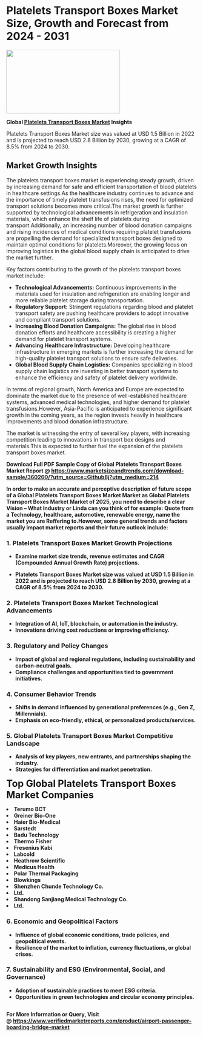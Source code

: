 <H1>Platelets Transport Boxes Market Size, Growth and Forecast from 2024 - 2031</H1><img class="aligncenter size-medium wp-image-584254" src="https://thirdeyenews.in/wp-content/uploads/2024/09/Global-Market-Research-300x168.jpeg" alt="" width="300" height="168" /><p><strong>Global&nbsp;<a href="https://www.marketsizeandtrends.com/download-sample/360260/?utm_source=Github8j?utm_medium=214">Platelets Transport Boxes Market</a> Insights</strong></p><p>Platelets Transport Boxes Market size was valued at USD 1.5 Billion in 2022 and is projected to reach USD 2.8 Billion by 2030, growing at a CAGR of 8.5% from 2024 to 2030.</p><p><h2>Market Growth Insights</h2> <p>The platelets transport boxes market is experiencing steady growth, driven by increasing demand for safe and efficient transportation of blood platelets in healthcare settings.As the healthcare industry continues to advance and the importance of timely platelet transfusions rises, the need for optimized transport solutions becomes more critical.The market growth is further supported by technological advancements in refrigeration and insulation materials, which enhance the shelf life of platelets during transport.Additionally, an increasing number of blood donation campaigns and rising incidences of medical conditions requiring platelet transfusions are propelling the demand for specialized transport boxes designed to maintain optimal conditions for platelets.Moreover, the growing focus on improving logistics in the global blood supply chain is anticipated to drive the market further.<strong></strong> </p> <p>Key factors contributing to the growth of the platelets transport boxes market include:</p> <ul> <li><strong>Technological Advancements:</strong> Continuous improvements in the materials used for insulation and refrigeration are enabling longer and more reliable platelet storage during transportation.</li> <li><strong>Regulatory Support:</strong> Stringent regulations regarding blood and platelet transport safety are pushing healthcare providers to adopt innovative and compliant transport solutions.</li> <li><strong>Increasing Blood Donation Campaigns:</strong> The global rise in blood donation efforts and healthcare accessibility is creating a higher demand for platelet transport systems.</li> <li><strong>Advancing Healthcare Infrastructure:</strong> Developing healthcare infrastructure in emerging markets is further increasing the demand for high-quality platelet transport solutions to ensure safe deliveries.</li> <li><strong>Global Blood Supply Chain Logistics:</strong> Companies specializing in blood supply chain logistics are investing in better transport systems to enhance the efficiency and safety of platelet delivery worldwide.</li> </ul> <p>In terms of regional growth, North America and Europe are expected to dominate the market due to the presence of well-established healthcare systems, advanced medical technologies, and higher demand for platelet transfusions.However, Asia-Pacific is anticipated to experience significant growth in the coming years, as the region invests heavily in healthcare improvements and blood donation infrastructure.</p> <p>The market is witnessing the entry of several key players, with increasing competition leading to innovations in transport box designs and materials.This is expected to further fuel the expansion of the platelets transport boxes market.</p> <strong></p><p><span class=""><strong>Download Full PDF Sample Copy of Global Platelets Transport Boxes Market Report</strong> @ <a href="https://www.marketsizeandtrends.com/download-sample/360260/?utm_source=Github8j?utm_medium=214" target="_blank">https://www.marketsizeandtrends.com/download-sample/360260/?utm_source=Github8j?utm_medium=214</a></span></p><p>In order to make an accurate and perceptive description of future scope of a Global&nbsp;Platelets Transport Boxes Market Market as Global&nbsp;Platelets Transport Boxes Market Market of 2025, you need to describe a clear Vision &ndash; What Industry or Linda can you think of for example: Quote from a Technology, healthcare, automotive, renewable energy, name the market you are Reffering to.However, some general trends and factors usually impact market reports and their future outlook include:</p><h3>1.&nbsp;<strong>Platelets Transport Boxes Market Growth Projections</strong></h3><ul><li>Examine market size trends, revenue estimates and CAGR (Compounded Annual Growth Rate) projections.</li><li><p>Platelets Transport Boxes Market size was valued at USD 1.5 Billion in 2022 and is projected to reach USD 2.8 Billion by 2030, growing at a CAGR of 8.5% from 2024 to 2030.</p></li></ul><h3>2.&nbsp;<strong>Platelets Transport Boxes Market Technological Advancements</strong></h3><ul><li>Integration of AI, IoT, blockchain, or automation in the industry.</li><li>Innovations driving cost reductions or improving efficiency.</li></ul><h3>3.&nbsp;<strong>Regulatory and Policy Changes</strong></h3><ul><li>Impact of global and regional regulations, including sustainability and carbon-neutral goals.</li><li>Compliance challenges and opportunities tied to government initiatives.</li></ul><h3>4.&nbsp;<strong>Consumer Behavior Trends</strong></h3><ul><li>Shifts in demand influenced by generational preferences (e.g., Gen Z, Millennials).</li><li>Emphasis on eco-friendly, ethical, or personalized products/services.</li></ul><h3>5.&nbsp;<strong>Global Platelets Transport Boxes Market Competitive Landscape</strong></h3><ul><li>Analysis of key players, new entrants, and partnerships shaping the industry.</li><li>Strategies for differentiation and market penetration.</li></ul><p data-pm-slice="1 1 []"><span style="color: inherit; font-family: inherit; font-size: 25px;">Top Global Platelets Transport Boxes Market Companies</span></p><div class="" data-test-id=""><p><li>Terumo BCT</li><li> Greiner Bio-One</li><li> Haier Bio-Medical</li><li> Sarstedt</li><li> Badu Technology</li><li> Thermo Fisher</li><li> Fresenius Kabi</li><li> Labcold</li><li> Heathrow Scientific</li><li> Medicus Health</li><li> Polar Thermal Packaging</li><li> Blowkings</li><li> Shenzhen Chunde Technology Co.</li><li> Ltd.</li><li> Shandong Sanjiang Medical Technology Co.</li><li> Ltd.</li></p></div><h3>6.&nbsp;<strong>Economic and Geopolitical Factors</strong></h3><ul><li>Influence of global economic conditions, trade policies, and geopolitical events.</li><li>Resilience of the market to inflation, currency fluctuations, or global crises.</li></ul><h3>7.&nbsp;<strong>Sustainability and ESG (Environmental, Social, and Governance)</strong></h3><ul><li>Adoption of sustainable practices to meet ESG criteria.</li><li>Opportunities in green technologies and circular economy principles.</li></ul><h2><strong style="font-size: 14px;">For More Information or Query, Visit @&nbsp;</strong><a style="background-color: #ffffff; font-size: 14px;" href="https://www.marketsizeandtrends.com/report/platelets-transport-boxes-market/" target="_blank">https://www.verifiedmarketreports.com/product/airport-passenger-boarding-bridge-market</a></h2>